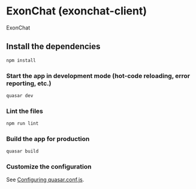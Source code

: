 # ExonChat (exonchat-client)

ExonChat

## Install the dependencies

```bash
npm install
```

### Start the app in development mode (hot-code reloading, error reporting, etc.)

```bash
quasar dev
```

### Lint the files

```bash
npm run lint
```

### Build the app for production

```bash
quasar build
```

### Customize the configuration

See [Configuring quasar.conf.js](https://quasar.dev/quasar-cli/quasar-conf-js).
